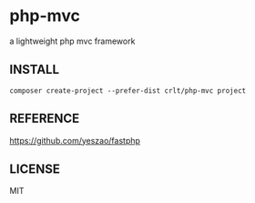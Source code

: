 # php-mvc
a lightweight php mvc framework

## INSTALL
```shell
composer create-project --prefer-dist crlt/php-mvc project
```

## REFERENCE

https://github.com/yeszao/fastphp

## LICENSE

MIT
